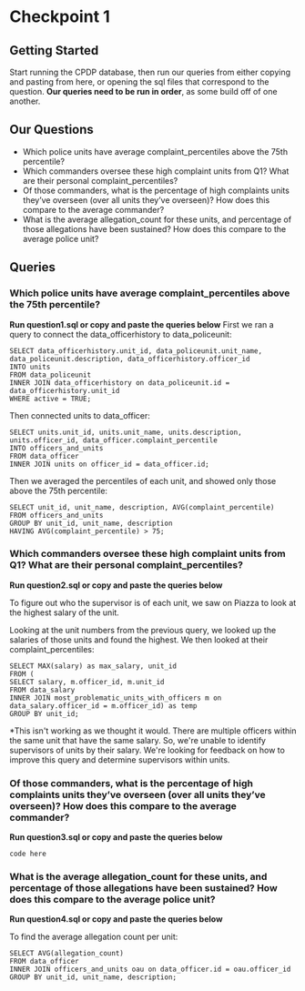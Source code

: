 # Checkpoint 1

## Getting Started
Start running the CPDP database, then run our queries from either copying and pasting from here, or opening the sql files that correspond to the question. **Our queries need to be run in order**, as some build off of one another.

## Our Questions
* Which police units have average complaint_percentiles above the 75th percentile?
* Which commanders oversee these high complaint units from Q1? What are their personal complaint_percentiles?
* Of those commanders, what is the percentage of high complaints units they’ve overseen (over all units they’ve overseen)? How does this compare to the average commander?
* What is the average allegation_count for these units, and percentage of those allegations have been sustained? How does this compare to the average police unit?


## Queries

### Which police units have average complaint_percentiles above the 75th percentile?
**Run question1.sql or copy and paste the queries below**
First we ran a query to connect the data_officerhistory to data_policeunit:
```
SELECT data_officerhistory.unit_id, data_policeunit.unit_name, data_policeunit.description, data_officerhistory.officer_id
INTO units
FROM data_policeunit
INNER JOIN data_officerhistory on data_policeunit.id = data_officerhistory.unit_id
WHERE active = TRUE;
```
Then connected units to data_officer:
```
SELECT units.unit_id, units.unit_name, units.description, units.officer_id, data_officer.complaint_percentile
INTO officers_and_units
FROM data_officer
INNER JOIN units on officer_id = data_officer.id;
```
Then we averaged the percentiles of each unit, and showed only those above the 75th percentile:
```
SELECT unit_id, unit_name, description, AVG(complaint_percentile)
FROM officers_and_units
GROUP BY unit_id, unit_name, description
HAVING AVG(complaint_percentile) > 75;
```

### Which commanders oversee these high complaint units from Q1? What are their personal complaint_percentiles?
**Run question2.sql or copy and paste the queries below**

To figure out who the supervisor is of each unit, we saw on Piazza to look at the highest salary of the unit.

Looking at the unit numbers from the previous query, we looked up the salaries of those units and found the highest. We then looked at their complaint_percentiles:
```
SELECT MAX(salary) as max_salary, unit_id
FROM (
SELECT salary, m.officer_id, m.unit_id
FROM data_salary
INNER JOIN most_problematic_units_with_officers m on data_salary.officer_id = m.officer_id) as temp
GROUP BY unit_id;
```
*This isn't working as we thought it would. There are multiple officers within the same unit that have the same salary. So, we're unable to identify supervisors of units by their salary. We're looking for feedback on how to improve this query and determine supervisors within units.

### Of those commanders, what is the percentage of high complaints units they’ve overseen (over all units they’ve overseen)? How does this compare to the average commander?
**Run question3.sql or copy and paste the queries below**

```
code here
```

### What is the average allegation_count for these units, and percentage of those allegations have been sustained? How does this compare to the average police unit?
**Run question4.sql or copy and paste the queries below**

To find the average allegation count per unit:

```
SELECT AVG(allegation_count)
FROM data_officer
INNER JOIN officers_and_units oau on data_officer.id = oau.officer_id
GROUP BY unit_id, unit_name, description;
```

